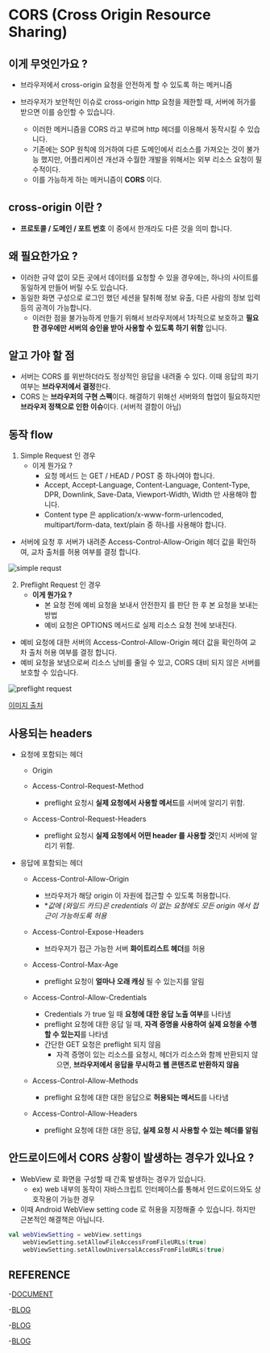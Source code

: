 # CORS (Cross Origin Resource Sharing)

## 이게 무엇인가요 ? 
- 브라우저에서 cross-origin 요청을 안전하게 할 수 있도록 하는 메커니즘

- 브라우저가 보안적인 이슈로 cross-origin http 요청을 제한할 때, 서버에 허가를 받으면 이를 승인할 수 있습니다. 
    - 이러한 메커니즘을 CORS 라고 부르며 http 헤더를 이용해서 동작시킬 수 있습니다. 
    - 기존에는 SOP 원칙에 의거하여 다른 도메인에서 리소스를 가져오는 것이 불가능 했지만, 어플리케이션 개선과 수월한 개발을 위해서는 외부 리소스 요청이 필수적이다. 
    - 이를 가능하게 하는 메커니즘이 **CORS** 이다.
  
## cross-origin 이란 ? 
- **프로토콜 / 도메인 / 포트 번호** 이 중에서 한개라도 다른 것을 의미 합니다.

## 왜 필요한가요 ? 
- 이러한 규약 없이 모든 곳에서 데이터를 요청할 수 있을 경우에는, 하나의 사이트를 동일하게 만들어 버릴 수도 있습니다.
- 동일한 화면 구성으로 로그인 했던 세션을 탈취해 정보 유출, 다른 사람의 정보 입력 등의 공격이 가능합니다.
    - 이러한 점을 불가능하게 만들기 위해서 브라우저에서 1차적으로 보호하고 **필요한 경우에만 서버의 승인을 받아 사용할 수 있도록 하기 위함** 입니다.

## 알고 가야 할 점
- 서버는 CORS 를 위반하더라도 정상적인 응답을 내려줄 수 있다. 이때 응답의 파기 여부는 **브라우저에서 결정**한다.
- CORS 는 **브라우저의 구현 스펙**이다. 해결하기 위해선 서버와의 협업이 필요하지만 **브라우저 정책으로 인한 이슈**이다. (서버적 결함이 아님)

## 동작 flow

1. Simple Request 인 경우
    - 이게 뭔가요 ? 
        - 요청 메서드 는 GET / HEAD / POST 중 하나여야 합니다.
        - Accept, Accept-Language, Content-Language, Content-Type, DPR, Downlink, Save-Data, Viewport-Width, Width 만 사용해야 합니다.
        - Content type 은 application/x-www-form-urlencoded, multipart/form-data, text/plain 중 하나를 사용해야 합니다.

- 서버에 요청 후 서버가 내려준 Access-Control-Allow-Origin 헤더 값을 확인하여, 교차 출처를 허용 여부를 결정 합니다.

![simple requst](https://user-images.githubusercontent.com/49216939/179394813-2d7f474f-d7f0-4e91-aac1-22894c9a27e1.png)

2. Preflight Request 인 경우
    - **이게 뭔가요 ?**
        - 본 요청 전에 예비 요청을 보내서 안전한지 를 판단 한 후 본 요청을 보내는 방법
        - 예비 요청은 OPTIONS 메서드로 실제 리소스 요청 전에 보내진다.
   
- 예비 요청에 대한 서버의 Access-Control-Allow-Origin 헤더 값을 확인하여 교차 출처 허용 여부를 결정 합니다.
- 예비 요청을 보냄으로써 리소스 낭비를 줄일 수 있고, CORS 대비 되지 않은 서버를 보호할 수 있습니다.

![preflight request](https://user-images.githubusercontent.com/49216939/179394800-0fcb88a6-f702-4a29-a5c7-297cca1f3c82.png)

[이미지 출처](https://velog.io/@hyejeong/CORS-%EB%8F%99%EC%9E%91-%EB%B0%A9%EC%8B%9D)

## 사용되는 headers
- 요청에 포함되는 헤더
    - Origin
   
    - Access-Control-Request-Method
        - preflight 요청시 **실제 요청에서 사용할 메서드**를 서버에 알리기 위함.
   
    - Access-Control-Request-Headers
        - preflight 요청시 **실제 요청에서 어떤 header 를 사용할 것**인지 서버에 알리기 위함.

- 응답에 포함되는 헤더
    -  Access-Control-Allow-Origin
        - 브라우저가 해당 origin 이 자원에 접근할 수 있도록 허용합니다. 
        - **값에 *(와일드 카드)은 credentials 이 없는 요청에도 모든 origin 에서 접근이 가능하도록 허용**
    
    - Access-Control-Expose-Headers 
        - 브라우저가 접근 가능한 서버 **화이트리스트 헤더**를 허용
    
    - Access-Control-Max-Age 
        - preflight 요청이 **얼마나 오래 캐싱** 될 수 있는지를 알림 
    
    - Access-Control-Allow-Credentials
       - Credentials 가 true 일 때 **요청에 대한 응답 노출 여부**를 나타냄
       - preflight 요청에 대한 응답 일 때, **자격 증명을 사용하여 실제 요청을 수행할 수 있는지**를 나타냄
       - 간단한 GET 요청은 preflight 되지 않음
            - 자격 증명이 있는 리소스를 요청시, 헤더가 리소스와 함께 반환되지 않으면, **브라우저에서 응답을 무시하고 웹 콘텐츠로 반환하지 않음**
    
    - Access-Control-Allow-Methods
        - preflight 요청에 대한 대한 응답으로 **허용되는 메서드**를 나타냄
   
    - Access-Control-Allow-Headers 
        - preflight 요청에 대한 대한 응답, **실제 요청 시 사용할 수 있는 헤더를 알림**

## 안드로이드에서 CORS 상황이 발생하는 경우가 있나요 ? 
- WebView 로 화면을 구성할 때 간혹 발생하는 경우가 있습니다.
    - ex) web 내부의 동작이 자바스크립트 인터페이스를 통해서 안드로이드와도 상호작용이 가능한 경우
- 이때 Android WebView setting code 로 허용을 지정해줄 수 있습니다. 하지만 근본적인 해결책은 아닙니다.
     
```kotlin
val webViewSetting = webView.settings
    webViewSetting.setAllowFileAccessFromFileURLs(true)
    webViewSetting.setAllowUniversalAccessFromFileURLs(true)
```

## REFERENCE
-[DOCUMENT](https://developer.mozilla.org/en-US/docs/Web/HTTP/CORS#preflighted_requests)

-[BLOG](https://kamang-it.tistory.com/602)

-[BLOG](https://inpa.tistory.com/entry/WEB-%F0%9F%93%9A-CORS-%F0%9F%92%AF-%EC%A0%95%EB%A6%AC-%ED%95%B4%EA%B2%B0-%EB%B0%A9%EB%B2%95-%F0%9F%91%8F)

-[BLOG](https://evan-moon.github.io/2020/05/21/about-cors/)

